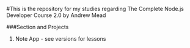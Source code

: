 #This is the repository for my studies regarding The Complete Node.js Developer Course 2.0 by Andrew Mead

###Section and Projects
1. Note App - see versions for lessons